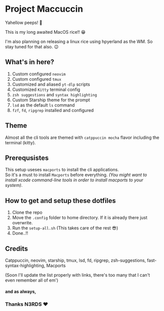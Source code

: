 # Project Maccuccin

Yahellow peeps! 👋

This is my long awaited MacOS rice!! 😁

I'm also planning on releasing a linux rice using hpyerland as the WM. So stay tuned for that also. 😉

## What's in here?

1. Custom configured `neovim`
2. Custom configured `tmux`
3. Customized and aliased `yt-dlp` scripts
4. Customized `Kitty` terminal config
5. `zsh suggestions` and `syntax highlighting`
6. Custom Starship theme for the prompt
7. `lsd` as the default `ls` command
8. `fzf`, `fd`, `ripgrep` installed and configured

## Theme

Almost all the cli tools are themed with `catppuccin mocha` flavor including the terminal (kitty).

## Prerequsistes

This setup useses `macports` to install the cli applications. <br>
So it's a must to install `Macports` before everything. _(You might want to install xcode command-line tools in order to install macports to your system)_.

## How to get and setup these dotfiles

1. Clone the repo
2. Move the `.config` folder to home directory. If it is already there just overwrite.
3. Run the `setup-all.sh` (This takes care of the rest 😎)
4. Done..!!

## Credits

Catppuccin, neovim, starship, tmux, lsd, fd, ripgrep, zsh-suggestions, fast-syntax-highlighting, Macports

(Soon I'll update the list properly with links, there's too many that I can't even remember all of em')

#### and as always,
### Thanks N3RDS ❤️
